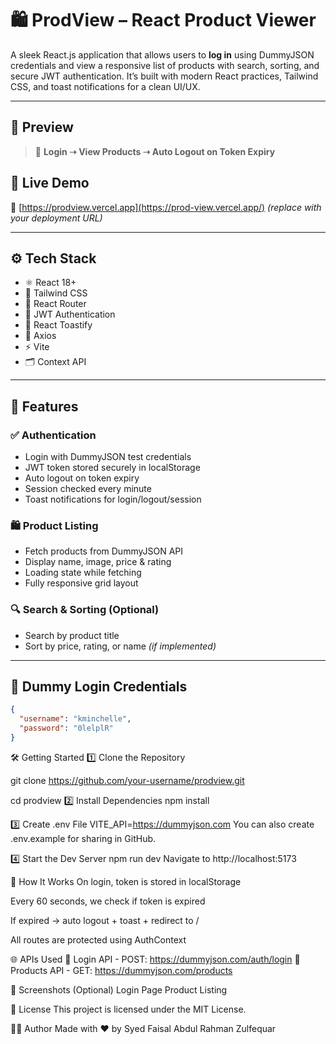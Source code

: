 # 🛍️ ProdView – React Product Viewer

A sleek React.js application that allows users to **log in** using DummyJSON credentials and view a responsive list of products with search, sorting, and secure JWT authentication. It’s built with modern React practices, Tailwind CSS, and toast notifications for a clean UI/UX.

---

## 📸 Preview

> 🔐 **Login ➝ View Products ➝ Auto Logout on Token Expiry**


## 🚀 Live Demo

🔗 [https://prodview.vercel.app](https://prod-view.vercel.app/) *(replace with your deployment URL)*

---

## ⚙️ Tech Stack

- ⚛️ React 18+
- 💨 Tailwind CSS
- 🔁 React Router
- 🔐 JWT Authentication
- 🔔 React Toastify
- 🔗 Axios
- ⚡ Vite
- 🗂️ Context API

---

## 🔑 Features

### ✅ Authentication

- Login with DummyJSON test credentials
- JWT token stored securely in localStorage
- Auto logout on token expiry
- Session checked every minute
- Toast notifications for login/logout/session

### 🛍️ Product Listing

- Fetch products from DummyJSON API
- Display name, image, price & rating
- Loading state while fetching
- Fully responsive grid layout

### 🔍 Search & Sorting (Optional)

- Search by product title
- Sort by price, rating, or name *(if implemented)*

---

## 🧪 Dummy Login Credentials

```json
{
  "username": "kminchelle",
  "password": "0lelplR"
}
```

🛠️ Getting Started
1️⃣ Clone the Repository

git clone https://github.com/your-username/prodview.git

cd prodview
2️⃣ Install Dependencies
npm install

3️⃣ Create .env File
VITE_API=https://dummyjson.com
You can also create .env.example for sharing in GitHub.

4️⃣ Start the Dev Server
npm run dev
Navigate to http://localhost:5173

🧠 How It Works
On login, token is stored in localStorage

Every 60 seconds, we check if token is expired

If expired → auto logout + toast + redirect to /

All routes are protected using AuthContext

🌐 APIs Used
🔗 Login API -  POST: https://dummyjson.com/auth/login
🔗 Products API - GET: https://dummyjson.com/products

📸 Screenshots (Optional)
Login Page	Product Listing

📄 License
This project is licensed under the MIT License.

🙋‍♂️ Author
Made with ❤️ by Syed Faisal Abdul Rahman Zulfequar
